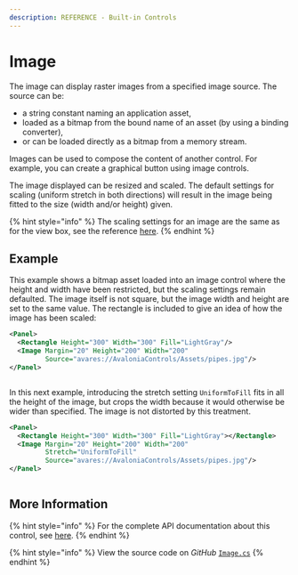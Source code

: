 ```yaml
---
description: REFERENCE - Built-in Controls
---
```


# Image

The image can display raster images from a specified image source. The source can be:

* a string constant naming an application asset,
* loaded as a bitmap from the bound name of an asset (by using a binding converter),&#x20;
* or can be loaded directly as a bitmap from a memory stream.  &#x20;

Images can be used to compose the content of another control. For example, you can create a graphical button using image controls.&#x20;

The image displayed can be resized and scaled.  The default settings for scaling (uniform stretch in both directions) will result in the image being fitted to the size (width and/or height) given.&#x20;

{% hint style="info" %}
The scaling settings for an image are the same as for the view box, see the reference [here](detailed-reference/viewbox.md).
{% endhint %}

## Example

This example shows a bitmap asset loaded into an image control where the height and width have been restricted, but the scaling settings remain defaulted. The image itself is not square, but the image width and height are set to the same value. The rectangle is included to give an idea of how the image has been scaled:

```xml
<Panel>
  <Rectangle Height="300" Width="300" Fill="LightGray"/>
  <Image Margin="20" Height="200" Width="200" 
         Source="avares://AvaloniaControls/Assets/pipes.jpg"/>
</Panel>
```

<figure><img src="../../.gitbook/assets/image (6) (1).png" alt=""><figcaption></figcaption></figure>

In this next example, introducing the stretch setting `UniformToFill` fits in all the height of the image, but crops the width because it would otherwise be wider than specified.  The image is not distorted by this treatment.&#x20;

```xml
<Panel>
  <Rectangle Height="300" Width="300" Fill="LightGray"></Rectangle>
  <Image Margin="20" Height="200" Width="200" 
         Stretch="UniformToFill"
         Source="avares://AvaloniaControls/Assets/pipes.jpg"/>
</Panel>
```

<figure><img src="../../.gitbook/assets/image (4) (1) (2).png" alt=""><figcaption></figcaption></figure>

## More Information

{% hint style="info" %}
For the complete API documentation about this control, see [here](http://reference.avaloniaui.net/api/Avalonia.Controls/Image/).
{% endhint %}

{% hint style="info" %}
View the source code on _GitHub_ [`Image.cs`](https://github.com/AvaloniaUI/Avalonia/blob/master/src/Avalonia.Controls/Image.cs)
{% endhint %}
